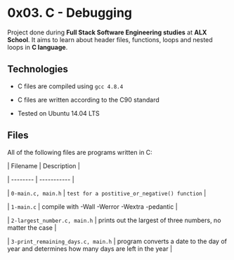 # 0x03. C - Debugging
				
Project done during **Full Stack Software Engineering studies** at **ALX School**. It aims to learn about header files, functions, loops and nested loops in **C language**.
	
## Technologies
		
* C files are compiled using `gcc 4.8.4`
		
* C files are written according to the C90 standard
		
* Tested on Ubuntu 14.04 LTS
		
		
## Files
		
All of the following files are programs written in C:
		
		
| Filename | Description |
		
| -------- | ----------- |
		
| `0-main.c, main.h` |  `test for a postitive_or_negative() function` |
		
| `1-main.c` | compile with -Wall -Werror -Wextra -pedantic |
		
| `2-largest_number.c, main.h` | prints out the largest of three numbers, no matter the case |
		
| `3-print_remaining_days.c, main.h` | program converts a date to the day of year and determines how many days are left in the year |
